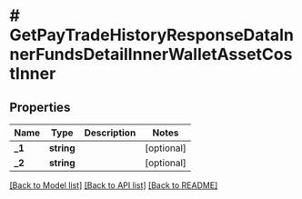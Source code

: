 # # GetPayTradeHistoryResponseDataInnerFundsDetailInnerWalletAssetCostInner

## Properties

Name | Type | Description | Notes
------------ | ------------- | ------------- | -------------
**_1** | **string** |  | [optional]
**_2** | **string** |  | [optional]

[[Back to Model list]](../../README.md#models) [[Back to API list]](../../README.md#endpoints) [[Back to README]](../../README.md)
